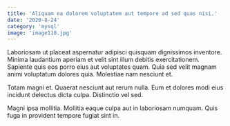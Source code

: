 ```yaml
---
title: 'Aliquam ea dolorem voluptatem aut tempore ad sed quas nisi.'
date: '2020-8-24'
category: 'mysql'
image: 'image110.jpg'
---
```


Laboriosam ut placeat aspernatur adipisci quisquam dignissimos inventore. Minima laudantium aperiam et velit sint illum debitis exercitationem. Sapiente quis eos porro eius aut voluptates quam. Quia sed velit magnam animi voluptatum dolores quia. Molestiae nam nesciunt et.
 Totam magni et. Quaerat nesciunt aut rerum nulla. Eum et dolores modi eius incidunt delectus dicta culpa. Distinctio vel sed.
 Magni ipsa mollitia. Mollitia eaque culpa aut in laboriosam numquam. Quis fuga in provident tempore fugiat sint in.
